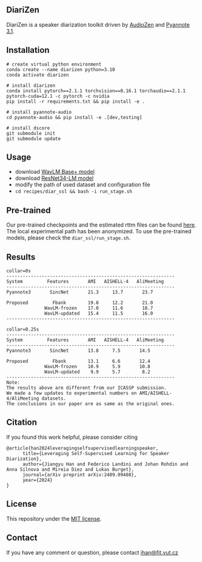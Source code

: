 ## DiariZen
DiariZen is a speaker diarization toolkit driven by [AudioZen](https://github.com/haoxiangsnr/spiking-fullsubnet) and [Pyannote 3.1](https://huggingface.co/pyannote/speaker-diarization-3.1). 


## Installation
```
# create virtual python environment
conda create --name diarizen python=3.10
conda activate diarizen

# install diarizen 
conda install pytorch==2.1.1 torchvision==0.16.1 torchaudio==2.1.1 pytorch-cuda=12.1 -c pytorch -c nvidia
pip install -r requirements.txt && pip install -e .

# install pyannote-audio
cd pyannote-audio && pip install -e .[dev,testing]

# install dscore
git submodule init
git submodule update
```

## Usage
- download [WavLM Base+ model](https://github.com/microsoft/unilm/blob/master/wavlm/README.md)
- download [ResNet34-LM model](https://huggingface.co/pyannote/wespeaker-voxceleb-resnet34-LM)
- modify the path of used dataset and configuration file
- `cd recipes/diar_ssl && bash -i run_stage.sh`

## Pre-trained 
Our pre-trained checkpoints and the estimated rttm files can be found [here](https://1drv.ms/f/s!Al8zHxdaFGuCiyQNBeav1eEB1Uiv?e=wsBhVU). The local experimental path has been anonymized. To use the pre-trained models, please check the `diar_ssl/run_stage.sh`.

## Results
```
collar=0s                           
--------------------------------------------------------------
System         Features       AMI   AISHELL-4   AliMeeting         
--------------------------------------------------------------
Pyannote3       SincNet       21.3     13.7       23.7

Proposed         Fbank        19.8     12.2       21.0
              WavLM-frozen    17.0     11.6       18.7
              WavLM-updated   15.4     11.5       16.0
--------------------------------------------------------------

collar=0.25s 
--------------------------------------------------------------
System         Features       AMI   AISHELL-4   AliMeeting         
--------------------------------------------------------------
Pyannote3       SincNet       13.8     7.5       14.5

Proposed         Fbank        13.1     6.6       12.4
              WavLM-frozen    10.9     5.9       10.8
              WavLM-updated    9.9     5.7        8.2
--------------------------------------------------------------
Note:
The results above are different from our ICASSP submission. 
We made a few updates to experimental numbers on AMI/AISHELL-4/AliMeeting datasets. 
The conclusions in our paper are as same as the original ones.
```

## Citation
If you found this work helpful, please consider citing
```
@article{han2024leveragingselfsupervisedlearningspeaker,
      title={Leveraging Self-Supervised Learning for Speaker Diarization}, 
      author={Jiangyu Han and Federico Landini and Johan Rohdin and Anna Silnova and Mireia Diez and Lukas Burget},
      journal={arXiv preprint arXiv:2409.09408},
      year={2024}
}
```


## License
This repository under the [MIT license](https://github.com/BUTSpeechFIT/DiariZen/blob/main/LICENSE).

## Contact
If you have any comment or question, please contact ihan@fit.vut.cz
